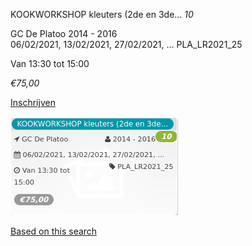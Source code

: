 KOOKWORKSHOP kleuters (2de en 3de... *10*

GC De Platoo 2014 - 2016  
06/02/2021, 13/02/2021, 27/02/2021, ... PLA\_LR2021\_25  

Van 13:30 tot 15:00

*€75,00*

  

  

[Inschrijven](https://tickets.vgc.be/activity/subscribe/PLA_LR2021_25)

![](57943.png)

[Based on this search](https://tickets.vgc.be/activity/index?&vrijeplaatsen=1&Age%5B%5D=3%2C4&entity=286)